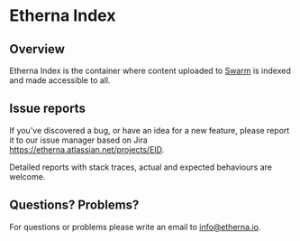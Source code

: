 Etherna Index
=============

Overview
--------

Etherna Index is the container where content uploaded to [Swarm](https://github.com/ethersphere/bee) is indexed and made accessible to all.

Issue reports
-------------

If you've discovered a bug, or have an idea for a new feature, please report it to our issue manager based on Jira https://etherna.atlassian.net/projects/EID.

Detailed reports with stack traces, actual and expected behaviours are welcome.

Questions? Problems?
---------------------

For questions or problems please write an email to [info@etherna.io](mailto:info@etherna.io).
